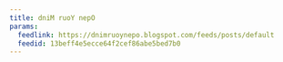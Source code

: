 ```yaml
---
title: dniM ruoY nepO
params:
  feedlink: https://dnimruoynepo.blogspot.com/feeds/posts/default
  feedid: 13beff4e5ecce64f2cef86abe5bed7b0
---
```

